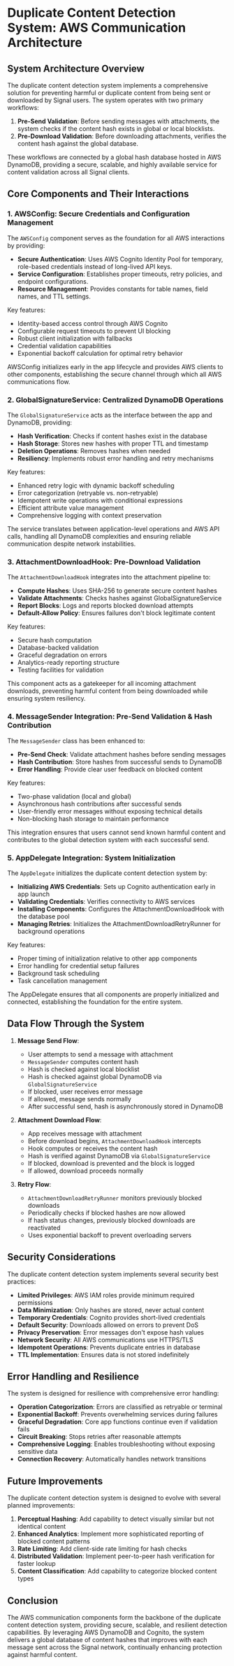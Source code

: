 # Duplicate Content Detection System: AWS Communication Architecture

## System Architecture Overview

The duplicate content detection system implements a comprehensive solution for preventing harmful or duplicate content from being sent or downloaded by Signal users. The system operates with two primary workflows:

1. **Pre-Send Validation**: Before sending messages with attachments, the system checks if the content hash exists in global or local blocklists.
2. **Pre-Download Validation**: Before downloading attachments, verifies the content hash against the global database.

These workflows are connected by a global hash database hosted in AWS DynamoDB, providing a secure, scalable, and highly available service for content validation across all Signal clients.

## Core Components and Their Interactions

### 1. AWSConfig: Secure Credentials and Configuration Management

The `AWSConfig` component serves as the foundation for all AWS interactions by providing:

- **Secure Authentication**: Uses AWS Cognito Identity Pool for temporary, role-based credentials instead of long-lived API keys.
- **Service Configuration**: Establishes proper timeouts, retry policies, and endpoint configurations.
- **Resource Management**: Provides constants for table names, field names, and TTL settings.

Key features:
- Identity-based access control through AWS Cognito
- Configurable request timeouts to prevent UI blocking
- Robust client initialization with fallbacks
- Credential validation capabilities
- Exponential backoff calculation for optimal retry behavior

AWSConfig initializes early in the app lifecycle and provides AWS clients to other components, establishing the secure channel through which all AWS communications flow.

### 2. GlobalSignatureService: Centralized DynamoDB Operations

The `GlobalSignatureService` acts as the interface between the app and DynamoDB, providing:

- **Hash Verification**: Checks if content hashes exist in the database
- **Hash Storage**: Stores new hashes with proper TTL and timestamp
- **Deletion Operations**: Removes hashes when needed
- **Resiliency**: Implements robust error handling and retry mechanisms

Key features:
- Enhanced retry logic with dynamic backoff scheduling
- Error categorization (retryable vs. non-retryable)
- Idempotent write operations with conditional expressions
- Efficient attribute value management
- Comprehensive logging with context preservation

The service translates between application-level operations and AWS API calls, handling all DynamoDB complexities and ensuring reliable communication despite network instabilities.

### 3. AttachmentDownloadHook: Pre-Download Validation

The `AttachmentDownloadHook` integrates into the attachment pipeline to:

- **Compute Hashes**: Uses SHA-256 to generate secure content hashes
- **Validate Attachments**: Checks hashes against GlobalSignatureService
- **Report Blocks**: Logs and reports blocked download attempts
- **Default-Allow Policy**: Ensures failures don't block legitimate content

Key features:
- Secure hash computation
- Database-backed validation
- Graceful degradation on errors
- Analytics-ready reporting structure
- Testing facilities for validation

This component acts as a gatekeeper for all incoming attachment downloads, preventing harmful content from being downloaded while ensuring system resiliency.

### 4. MessageSender Integration: Pre-Send Validation & Hash Contribution

The `MessageSender` class has been enhanced to:

- **Pre-Send Check**: Validate attachment hashes before sending messages
- **Hash Contribution**: Store hashes from successful sends to DynamoDB
- **Error Handling**: Provide clear user feedback on blocked content

Key features:
- Two-phase validation (local and global)
- Asynchronous hash contributions after successful sends
- User-friendly error messages without exposing technical details
- Non-blocking hash storage to maintain performance

This integration ensures that users cannot send known harmful content and contributes to the global detection system with each successful send.

### 5. AppDelegate Integration: System Initialization

The `AppDelegate` initializes the duplicate content detection system by:

- **Initializing AWS Credentials**: Sets up Cognito authentication early in app launch
- **Validating Credentials**: Verifies connectivity to AWS services
- **Installing Components**: Configures the AttachmentDownloadHook with the database pool
- **Managing Retries**: Initializes the AttachmentDownloadRetryRunner for background operations

Key features:
- Proper timing of initialization relative to other app components
- Error handling for credential setup failures
- Background task scheduling
- Task cancellation management

The AppDelegate ensures that all components are properly initialized and connected, establishing the foundation for the entire system.

## Data Flow Through the System

1. **Message Send Flow**:
   - User attempts to send a message with attachment
   - `MessageSender` computes content hash
   - Hash is checked against local blocklist
   - Hash is checked against global DynamoDB via `GlobalSignatureService`
   - If blocked, user receives error message
   - If allowed, message sends normally
   - After successful send, hash is asynchronously stored in DynamoDB

2. **Attachment Download Flow**:
   - App receives message with attachment
   - Before download begins, `AttachmentDownloadHook` intercepts
   - Hook computes or receives the content hash
   - Hash is verified against DynamoDB via `GlobalSignatureService`
   - If blocked, download is prevented and the block is logged
   - If allowed, download proceeds normally

3. **Retry Flow**:
   - `AttachmentDownloadRetryRunner` monitors previously blocked downloads
   - Periodically checks if blocked hashes are now allowed
   - If hash status changes, previously blocked downloads are reactivated
   - Uses exponential backoff to prevent overloading servers

## Security Considerations

The duplicate content detection system implements several security best practices:

- **Limited Privileges**: AWS IAM roles provide minimum required permissions
- **Data Minimization**: Only hashes are stored, never actual content
- **Temporary Credentials**: Cognito provides short-lived credentials
- **Default Security**: Downloads allowed on errors to prevent DoS
- **Privacy Preservation**: Error messages don't expose hash values
- **Network Security**: All AWS communications use HTTPS/TLS
- **Idempotent Operations**: Prevents duplicate entries in database
- **TTL Implementation**: Ensures data is not stored indefinitely

## Error Handling and Resilience

The system is designed for resilience with comprehensive error handling:

- **Operation Categorization**: Errors are classified as retryable or terminal
- **Exponential Backoff**: Prevents overwhelming services during failures
- **Graceful Degradation**: Core app functions continue even if validation fails
- **Circuit Breaking**: Stops retries after reasonable attempts
- **Comprehensive Logging**: Enables troubleshooting without exposing sensitive data
- **Connection Recovery**: Automatically handles network transitions

## Future Improvements

The duplicate content detection system is designed to evolve with several planned improvements:

1. **Perceptual Hashing**: Add capability to detect visually similar but not identical content
2. **Enhanced Analytics**: Implement more sophisticated reporting of blocked content patterns
3. **Rate Limiting**: Add client-side rate limiting for hash checks
4. **Distributed Validation**: Implement peer-to-peer hash verification for faster lookup
5. **Content Classification**: Add capability to categorize blocked content types

## Conclusion

The AWS communication components form the backbone of the duplicate content detection system, providing secure, scalable, and resilient detection capabilities. By leveraging AWS DynamoDB and Cognito, the system delivers a global database of content hashes that improves with each message sent across the Signal network, continually enhancing protection against harmful content.